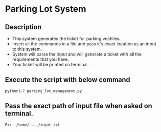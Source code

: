 # Parking Lot System
## Description
- This system generates the ticket for parking vechiles.
- Insert all the commands in a file and pass it's exact location as an input to this system.
- System will parse the input and will generate a ticket with all the requirements that you have.
- Your ticket will be printed on terminal.

## Execute the script with below command
    python3.7 parking_lot_management.py

## Pass the exact path of input file when asked on terminal.
    Ex:- /home/..../input.txt
